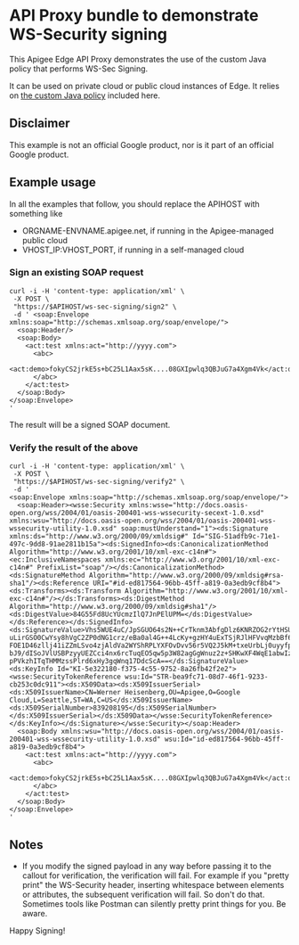 # API Proxy bundle to demonstrate WS-Security signing

This Apigee Edge API Proxy demonstrates the use of the custom Java
policy that performs WS-Sec Signing.

It can be used on private cloud or public cloud instances of Edge.  It
relies on [the custom Java policy](../callout) included here.


## Disclaimer

This example is not an official Google product, nor is it part of an official Google product.


## Example usage

In all the examples that follow, you should replace the APIHOST with something like
* ORGNAME-ENVNAME.apigee.net, if running in the Apigee-managed public cloud
* VHOST_IP:VHOST_PORT, if running in a self-managed cloud


### Sign an existing SOAP request

```
curl -i -H 'content-type: application/xml' \
 -X POST \
 "https://$APIHOST/ws-sec-signing/sign2" \
 -d ' <soap:Envelope xmlns:soap="http://schemas.xmlsoap.org/soap/envelope/">
  <soap:Header/>
  <soap:Body>
    <act:test xmlns:act="http://yyyy.com">
      <abc>
        <act:demo>fokyCS2jrkE5s+bC25L1Aax5sK....08GXIpwlq3QBJuG7a4Xgm4Vk</act:demo>
      </abc>
    </act:test>
  </soap:Body>
</soap:Envelope>
'
```

The result will be a signed SOAP document.

### Verify the result of the above

```
curl -i -H 'content-type: application/xml' \
 -X POST \
 "https://$APIHOST/ws-sec-signing/verify2" \
 -d '
<soap:Envelope xmlns:soap="http://schemas.xmlsoap.org/soap/envelope/">
  <soap:Header><wsse:Security xmlns:wsse="http://docs.oasis-open.org/wss/2004/01/oasis-200401-wss-wssecurity-secext-1.0.xsd" xmlns:wsu="http://docs.oasis-open.org/wss/2004/01/oasis-200401-wss-wssecurity-utility-1.0.xsd" soap:mustUnderstand="1"><ds:Signature xmlns:ds="http://www.w3.org/2000/09/xmldsig#" Id="SIG-51adfb9c-71e1-497c-9dd8-91ae2811b15a"><ds:SignedInfo><ds:CanonicalizationMethod Algorithm="http://www.w3.org/2001/10/xml-exc-c14n#"><ec:InclusiveNamespaces xmlns:ec="http://www.w3.org/2001/10/xml-exc-c14n#" PrefixList="soap"/></ds:CanonicalizationMethod><ds:SignatureMethod Algorithm="http://www.w3.org/2000/09/xmldsig#rsa-sha1"/><ds:Reference URI="#id-ed817564-96bb-45ff-a819-0a3edb9cf8b4"><ds:Transforms><ds:Transform Algorithm="http://www.w3.org/2001/10/xml-exc-c14n#"/></ds:Transforms><ds:DigestMethod Algorithm="http://www.w3.org/2000/09/xmldsig#sha1"/><ds:DigestValue>84G55Fd8UcYUcmzIlQ7JnPElUPM=</ds:DigestValue></ds:Reference></ds:SignedInfo><ds:SignatureValue>Vhs5WUE4uC/JpSGUO64s2N++CrTknm3AbfgDlz6KNRZOG2rYtHSUU4t2mz/H3HWdepCeZeAn71JH
uLirGSO0CwYsy8hVgC2ZP0dNG1crz/eBa0al4G++4LcKy+gzHY4uExTSjRJlHFVvqMzbBf6A5HWW
FOE1D46zllj41iZZmLSvo4zjAldVa2WYShRPLYXFOvDvv56r5VQ2J5kM+txeUrbLj0uyyfpjszwb
bJ9/dISoJVlUSBPzyyUEZCci4nx6rcTuqEO5qw5p3W82agGgWnuz2z+SHKwXF4WqE1abwIziMpJ/
pPVkzhITqTHMMzssPlrd6xHy3gqWnq17DdcScA==</ds:SignatureValue><ds:KeyInfo Id="KI-5e322180-f375-4c55-9752-8a26fb42f2e2"><wsse:SecurityTokenReference wsu:Id="STR-bea9fc71-08d7-46f1-9233-cb253c0dc911"><ds:X509Data><ds:X509IssuerSerial><ds:X509IssuerName>CN=Werner Heisenberg,OU=Apigee,O=Google Cloud,L=Seattle,ST=WA,C=US</ds:X509IssuerName><ds:X509SerialNumber>839208195</ds:X509SerialNumber></ds:X509IssuerSerial></ds:X509Data></wsse:SecurityTokenReference></ds:KeyInfo></ds:Signature></wsse:Security></soap:Header>
  <soap:Body xmlns:wsu="http://docs.oasis-open.org/wss/2004/01/oasis-200401-wss-wssecurity-utility-1.0.xsd" wsu:Id="id-ed817564-96bb-45ff-a819-0a3edb9cf8b4">
    <act:test xmlns:act="http://yyyy.com">
      <abc>
        <act:demo>fokyCS2jrkE5s+bC25L1Aax5sK....08GXIpwlq3QBJuG7a4Xgm4Vk</act:demo>
      </abc>
    </act:test>
  </soap:Body>
</soap:Envelope>
'
```


## Notes

* If you modify the signed payload in any way before passing it to the callout for verification, the verification will fail. For example if you "pretty print" the WS-Security header, inserting whitespace between elements or attributes, the subsequent verification will fail.  So don't do that. Sometimes tools like Postman can silently pretty print things for you. Be aware.

Happy Signing!
